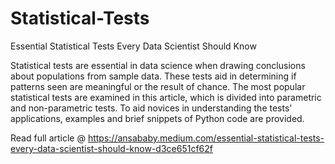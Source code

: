 # Statistical-Tests
Essential Statistical Tests Every Data Scientist Should Know


Statistical tests are essential in data science when drawing conclusions about populations from sample data. These tests aid in determining if patterns seen are meaningful or the result of chance. The most popular statistical tests are examined in this article, which is divided into parametric and non-parametric tests. To aid novices in understanding the tests' applications, examples and brief snippets of Python code are provided.

Read full article @ https://ansababy.medium.com/essential-statistical-tests-every-data-scientist-should-know-d3ce651cf62f
